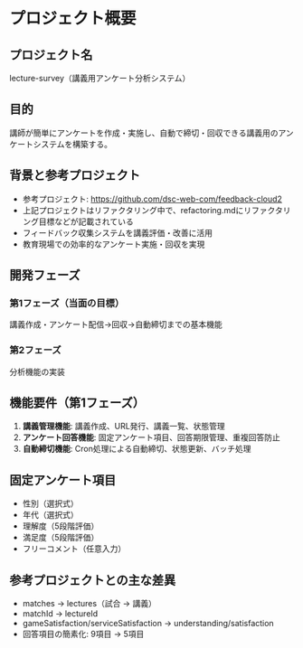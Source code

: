 # プロジェクト概要

## プロジェクト名

lecture-survey（講義用アンケート分析システム）

## 目的

講師が簡単にアンケートを作成・実施し、自動で締切・回収できる講義用のアンケートシステムを構築する。

## 背景と参考プロジェクト

- 参考プロジェクト: https://github.com/dsc-web-com/feedback-cloud2
- 上記プロジェクトはリファクタリング中で、refactoring.mdにリファクタリング目標などが記載されている
- フィードバック収集システムを講義評価・改善に活用
- 教育現場での効率的なアンケート実施・回収を実現

## 開発フェーズ

### 第1フェーズ（当面の目標）

講義作成・アンケート配信→回収→自動締切までの基本機能

### 第2フェーズ

分析機能の実装

## 機能要件（第1フェーズ）

1. **講義管理機能**: 講義作成、URL発行、講義一覧、状態管理
2. **アンケート回答機能**: 固定アンケート項目、回答期限管理、重複回答防止
3. **自動締切機能**: Cron処理による自動締切、状態更新、バッチ処理

## 固定アンケート項目

- 性別（選択式）
- 年代（選択式）
- 理解度（5段階評価）
- 満足度（5段階評価）
- フリーコメント（任意入力）

## 参考プロジェクトとの主な差異

- matches → lectures（試合 → 講義）
- matchId → lectureId
- gameSatisfaction/serviceSatisfaction → understanding/satisfaction
- 回答項目の簡素化: 9項目 → 5項目
